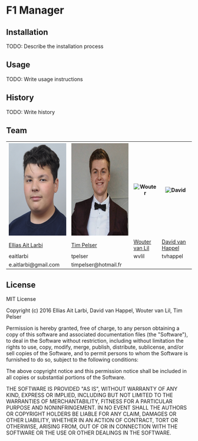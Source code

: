 # F1 Manager

## Installation
TODO: Describe the installation process
## Usage
TODO: Write usage instructions
## History
TODO: Write history

## Team



<table>
  <tr>
    <th><img src="https://github.com/elarb/F1-Manager/blob/master/Elias.jpg" alt="Elias" width="200" height="250"/></th>
    <th><img src="https://github.com/elarb/F1-Manager/blob/master/Tim.jpg" alt="Tim" width="200" height="250"/></th>
    <th><img src="" alt="Wouter" width="200" height="250"/></th>
    <th><img src="" alt="David" width="200" height="250"/></th>
  </tr>
  <tr>
    <td><a href="https://www.github.com/elarb">Ellias Ait Larbi</a></td>
    <td><a href="https://www.github.com/">Tim Pelser</a></td>
    <td><a href="https://www.github.com/">Wouter van Lil</a></td>
    <td><a href="https://www.github.com/">David van Happel</a></td>
  </tr>
  <tr>
    <td>eaitlarbi</td>
    <td>tpelser</td>
    <td>wvlil</td>
    <td>tvhappel</td>
  </tr>
  <tr>
    <td>e.aitlarbi@gmail.com</td>
    <td>timpelser@hotmail.fr</td>
    <td></td>
    <td></td>
  </tr>
</table>

## License
MIT License

Copyright (c) 2016 Ellias Ait Larbi, David van Happel, Wouter van Lil, Tim Pelser

Permission is hereby granted, free of charge, to any person obtaining a copy
of this software and associated documentation files (the "Software"), to deal
in the Software without restriction, including without limitation the rights
to use, copy, modify, merge, publish, distribute, sublicense, and/or sell
copies of the Software, and to permit persons to whom the Software is
furnished to do so, subject to the following conditions:

The above copyright notice and this permission notice shall be included in all
copies or substantial portions of the Software.

THE SOFTWARE IS PROVIDED "AS IS", WITHOUT WARRANTY OF ANY KIND, EXPRESS OR
IMPLIED, INCLUDING BUT NOT LIMITED TO THE WARRANTIES OF MERCHANTABILITY,
FITNESS FOR A PARTICULAR PURPOSE AND NONINFRINGEMENT. IN NO EVENT SHALL THE
AUTHORS OR COPYRIGHT HOLDERS BE LIABLE FOR ANY CLAIM, DAMAGES OR OTHER
LIABILITY, WHETHER IN AN ACTION OF CONTRACT, TORT OR OTHERWISE, ARISING FROM,
OUT OF OR IN CONNECTION WITH THE SOFTWARE OR THE USE OR OTHER DEALINGS IN THE
SOFTWARE.

